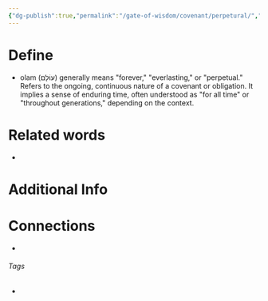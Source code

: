 ```yaml
---
{"dg-publish":true,"permalink":"/gate-of-wisdom/covenant/perpetural/","tags":["#GateWisdom","#Covenant","#P"]}
---
```


# Define
- olam (עוֹלָם) generally means "forever," "everlasting," or "perpetual." Refers to the ongoing, continuous nature of a covenant or obligation. It implies a sense of enduring time, often understood as "for all time" or "throughout generations," depending on the context.

# Related words
- 

# Additional Info


# Connections


- 

###### Tags
- 
